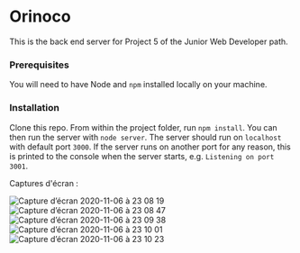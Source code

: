 # Orinoco #

This is the back end server for Project 5 of the Junior Web Developer path.

### Prerequisites ###

You will need to have Node and `npm` installed locally on your machine.

### Installation ###

Clone this repo. From within the project folder, run `npm install`. You 
can then run the server with `node server`. 
The server should run on `localhost` with default port `3000`. If the
server runs on another port for any reason, this is printed to the
console when the server starts, e.g. `Listening on port 3001`.

Captures d'écran :

![Capture d’écran 2020-11-06 à 23 08 19](https://user-images.githubusercontent.com/45094296/131009350-1fa3a0bc-3c85-440f-8c1f-d01e0394de5d.png)
![Capture d’écran 2020-11-06 à 23 08 47](https://user-images.githubusercontent.com/45094296/131009361-3a2b5e17-9d27-4d66-9a3f-1695a49f371a.png)
![Capture d’écran 2020-11-06 à 23 09 38](https://user-images.githubusercontent.com/45094296/131009460-f1e96b85-33bd-4789-bc83-0f7b0493ff94.png)
![Capture d’écran 2020-11-06 à 23 10 01](https://user-images.githubusercontent.com/45094296/131009373-11dd5a03-d436-4091-8008-574e0343ee63.png)
![Capture d’écran 2020-11-06 à 23 10 23](https://user-images.githubusercontent.com/45094296/131009415-1e2a0579-bbd7-480d-9b85-276b63d4d55f.png)



